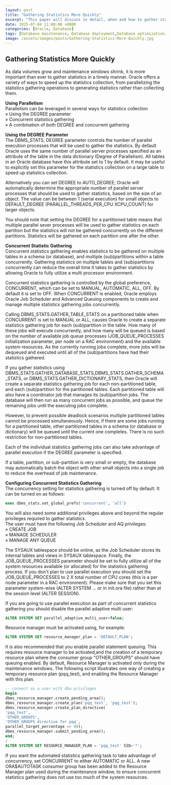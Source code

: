 ```yaml
---
layout: post
title: "Gathering Statistics More Quickly"
excerpt: "This paper will discuss in detail, when and how to gather statistics for the most common scenarios seen in an Oracle Database."
date: 2025-07-04 11:00:00 +0800
categories: [Oracle, Database]
tags: [Database maintenance, Database deployment,Database optimization, oracle]
image: /assets/images/posts/Gathering-Statistics-More-Quickly.jpg
---
```


## Gathering Statistics More Quickly  
As data volumes grow and maintenance windows shrink, it is more important than ever to gather statistics in a timely manner. Oracle offers a variety of ways to speed up the statistics collection, from parallelizing the statistics gathering operations to generating statistics rather than collecting them.  

**Using Parallelism**  
Parallelism can be leveraged in several ways for statistics collection  
» Using the DEGREE parameter  
» Concurrent statistics gathering  
» A combination of both DEGREE and concurrent gathering  

**Using the DEGREE Parameter**  
The DBMS_STATS, DEGREE parameter controls the number of parallel execution processes that will be used to gather the statistics.
By default Oracle uses the same number of parallel server processes specified as an attribute of the table in the data dictionary (Degree of Parallelism). All tables in an Oracle database have this attribute set to 1 by default. It may be useful to explicitly set this parameter for the statistics collection on a large table to speed up statistics collection.

Alternatively you can set DEGREE to AUTO_DEGREE; Oracle will automatically determine the appropriate number of parallel server processes that should be used to gather statistics, based on the size of an object. The value can be between 1 (serial execution) for small objects to DEFAULT_DEGREE (PARALLEL_THREADS_PER_CPU XCPU_COUNT) for larger objects.  

You should note that setting the DEGREE for a partitioned table means that multiple parallel sever processes will be used to gather statistics on each partition but the statistics will not be gathered concurrently on the different partitions. Statistics will be gathered on each partition one after the other.  

**Concurrent Statistic Gathering**  
Concurrent statistics gathering enables statistics to be gathered on multiple tables in a schema (or database), and multiple (sub)partitions within a table concurrently. Gathering statistics on multiple tables and (sub)partitions concurrently can reduce the overall time it takes to gather statistics by allowing Oracle to fully utilize a multi processor environment.  

Concurrent statistics gathering is controlled by the global preference, CONCURRENT, which can be set to MANUAL, AUTOMATIC, ALL, OFF. By default it is set to OFF.  When CONCURRENT is enabled, Oracle employs Oracle Job Scheduler and Advanced Queuing components to create and manage multiple statistics gathering jobs concurrently.  

Calling DBMS_STATS.GATHER_TABLE_STATS on a partitioned table when CONCURRENT is set to MANUAL or ALL, causes Oracle to create a separate statistics gathering job for each (sub)partition in the table. How many of these jobs will execute concurrently, and how many will be queued is based on the number of available job queue processes (JOB_QUEUE_PROCESSES initialization parameter, per node on a RAC environment) and the available system resources. As the currently running jobs complete, more jobs will be dequeued and executed until all of the (sub)partitions have had their statistics gathered.  

If you gather statistics using DBMS_STATS.GATHER_DATABASE_STATS,DBMS_STATS.GATHER_SCHEMA_STATS, or DBMS_STATS.GATHER_DICTIONARY_STATS, then Oracle will
create a separate statistics gathering job for each non-partitioned table, and each (sub)partition for the partitioned tables. Each partitioned table will also have a coordinator job that manages its (sub)partition jobs. The database will then run as many concurrent jobs as possible, and queue the remaining jobs until the executing jobs complete.  

However, to prevent possible deadlock scenarios multiple partitioned tables cannot be processed simultaneously.
Hence, if there are some jobs running for a partitioned table, other partitioned tables in a schema (or database or dictionary) will be queued until the current one completes. There is no such restriction for non-partitioned tables.

Each of the individual statistics gathering jobs can also take advantage of parallel execution if the DEGREE parameter is specified.  

If a table, partition, or sub-partition is very small or empty, the database may automatically batch the object with other small objects into a single job to reduce the overhead of job maintenance.

**Configuring Concurrent Statistics Gathering**  
The concurrency setting for statistics gathering is turned off by default. It can be turned on as follows:  
```sql
exec dbms_stats.set_global_prefs('concurrent', 'all')
```
You will also need some additional privileges above and beyond the regular privileges required to gather statistics.  
The user must have the following Job Scheduler and AQ privileges:  
» CREATE JOB  
» MANAGE SCHEDULER  
» MANAGE ANY QUEUE  

The SYSAUX tablespace should be online, as the Job Scheduler stores its internal tables and views in SYSAUX tablespace. Finally, the JOB_QUEUE_PROCESSES parameter should be set to fully utilize all of the system resources available (or allocated) for the statistics gathering process. If you don't plan to use parallel execution you should set the JOB_QUEUE_PROCESSES to 2 X total number of CPU cores (this is a per node parameter in a RAC environment). Please make sure that you set this parameter system-wise (ALTER SYSTEM ... or in init.ora file) rather than at the session level (ALTER SESSION).  

If you are going to use parallel execution as part of concurrent statistics gathering you should disable the parallel adaptive multi user:  
```sql
ALTER SYSTEM SET parallel_adaptive_multi_user=false;
```
Resource manager must be activated using, for example:  
```sql
ALTER SYSTEM SET resource_manager_plan = 'DEFAULT_PLAN';
```

It is also recommended that you enable parallel statement queuing. This requires resource manager to be activated,and the creation of a temporary resource plan where the consumer group "OTHER_GROUPS" should have queuing enabled. By default, Resource Manager is activated only during the maintenance windows. The following script illustrates one way of creating a temporary resource plan (pqq_test), and enabling the Resource Manager with this plan.  
```sql
-- connect as a user with dba privileges
begin
dbms_resource_manager.create_pending_area();
dbms_resource_manager.create_plan('pqq_test', 'pqq_test');
dbms_resource_manager.create_plan_directive(
'pqq_test',
'OTHER_GROUPS',
'OTHER_GROUPS directive for pqq',
parallel_target_percentage => 90);
dbms_resource_manager.submit_pending_area();
end;
/
ALTER SYSTEM SET RESOURCE_MANAGER_PLAN = 'pqq_test' SID='*';  
```

If you want the automated statistics gathering task to take advantage of concurrency, set CONCURRENT to either AUTOMATIC or ALL. A new ORA$AUTOTASK consumer group has been added to the Resource Manager plan
used during the maintenance window, to ensure concurrent statistics gathering does not use too much of the system
resources.
